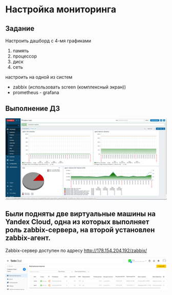 # Настройка мониторинга

## Задание

Настроить дашборд с 4-мя графиками
1) память
2) процессор
3) диск
4) сеть

настроить на одной из систем
- zabbix (использовать screen (комплексный экран))
- prometheus - grafana

## Выполнение ДЗ

![Image 1](https://github.com/IvanPrivalov/HW15/blob/master/screenshots/1.PNG)


## Были подняты две виртуальные машины на Yandex Cloud, одна из которых выполняет роль zabbix-сервера, на второй установлен zabbix-агент.

Zabbix-сервер доступен по адресу http://178.154.204.192/zabbix/

![Image 2](https://github.com/IvanPrivalov/HW15/blob/master/screenshots/2.PNG)



